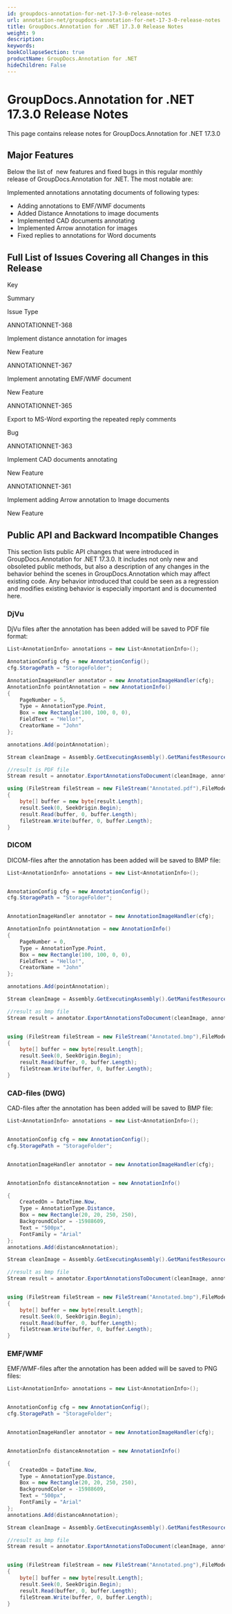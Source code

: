 ```yaml
---
id: groupdocs-annotation-for-net-17-3-0-release-notes
url: annotation-net/groupdocs-annotation-for-net-17-3-0-release-notes
title: GroupDocs.Annotation for .NET 17.3.0 Release Notes
weight: 9
description: 
keywords: 
bookCollapseSection: true
productName: GroupDocs.Annotation for .NET
hideChildren: False
---
```


# GroupDocs.Annotation for .NET 17.3.0 Release Notes

This page contains release notes for GroupDocs.Annotation for .NET 17.3.0

## Major Features

Below the list of  new features and fixed bugs in this regular monthly release of GroupDocs.Annotation for .NET. The most notable are:

Implemented annotations annotating documents of following types:

*   Adding annotations to EMF/WMF documents
*   Added Distance Annotations to image documents
*   Implemented CAD documents annotating 
*   Implemented Arrow annotation for images
*   Fixed replies to annotations for Word documents

## Full List of Issues Covering all Changes in this Release

Key

Summary

Issue Type

ANNOTATIONNET-368

Implement distance annotation for images

New Feature

ANNOTATIONNET-367

Implement annotating EMF/WMF document

New Feature

ANNOTATIONNET-365

Export to MS-Word exporting the repeated reply comments

Bug

ANNOTATIONNET-363

Implement CAD documents annotating

New Feature

ANNOTATIONNET-361

Implement adding Arrow annotation to Image documents

New Feature

## Public API and Backward Incompatible Changes

This section lists public API changes that were introduced in GroupDocs.Annotation for .NET 17.3.0. It includes not only new and obsoleted public methods, but also a description of any changes in the behavior behind the scenes in GroupDocs.Annotation which may affect existing code. Any behavior introduced that could be seen as a regression and modifies existing behavior is especially important and is documented here.

### DjVu

DjVu files after the annotation has been added will be saved to PDF file format:

```csharp
List<AnnotationInfo> annotations = new List<AnnotationInfo>();

AnnotationConfig cfg = new AnnotationConfig();
cfg.StoragePath = "StorageFolder";

AnnotationImageHandler annotator = new AnnotationImageHandler(cfg);
AnnotationInfo pointAnnotation = new AnnotationInfo()
{
	PageNumber = 5,
	Type = AnnotationType.Point,
	Box = new Rectangle(100, 100, 0, 0),
	FieldText = "Hello!",
	CreatorName = "John"
};

annotations.Add(pointAnnotation);

Stream cleanImage = Assembly.GetExecutingAssembly().GetManifestResourceStream("0.djvu");

//result is PDF file
Stream result = annotator.ExportAnnotationsToDocument(cleanImage, annotations, DocumentType.Images);

using (FileStream fileStream = new FileStream("Annotated.pdf"),FileMode.Create))
{
	byte[] buffer = new byte[result.Length];
	result.Seek(0, SeekOrigin.Begin);
	result.Read(buffer, 0, buffer.Length);
	fileStream.Write(buffer, 0, buffer.Length);
}
```

### DICOM

DICOM-files after the annotation has been added will be saved to BMP file:

```csharp
List<AnnotationInfo> annotations = new List<AnnotationInfo>();


AnnotationConfig cfg = new AnnotationConfig();
cfg.StoragePath = "StorageFolder";


AnnotationImageHandler annotator = new AnnotationImageHandler(cfg);

AnnotationInfo pointAnnotation = new AnnotationInfo()
{
	PageNumber = 0,
	Type = AnnotationType.Point,
	Box = new Rectangle(100, 100, 0, 0),
	FieldText = "Hello!",
	CreatorName = "John"
};

annotations.Add(pointAnnotation);

Stream cleanImage = Assembly.GetExecutingAssembly().GetManifestResourceStream("0.dcm");

//result as bmp file
Stream result = annotator.ExportAnnotationsToDocument(cleanImage, annotations, DocumentType.Images);


using (FileStream fileStream = new FileStream("Annotated.bmp"),FileMode.Create))
{
	byte[] buffer = new byte[result.Length];
	result.Seek(0, SeekOrigin.Begin);
	result.Read(buffer, 0, buffer.Length);
	fileStream.Write(buffer, 0, buffer.Length);
}
```

### CAD-files (DWG)

CAD-files after the annotation has been added will be saved to BMP file:

```csharp
List<AnnotationInfo> annotations = new List<AnnotationInfo>();


AnnotationConfig cfg = new AnnotationConfig();
cfg.StoragePath = "StorageFolder";


AnnotationImageHandler annotator = new AnnotationImageHandler(cfg);


AnnotationInfo distanceAnnotation = new AnnotationInfo()

{
	CreatedOn = DateTime.Now,
    Type = AnnotationType.Distance,
    Box = new Rectangle(20, 20, 250, 250),
    BackgroundColor = -15988609,
    Text = "500px",
    FontFamily = "Arial"
};
annotations.Add(distanceAnnotation);

Stream cleanImage = Assembly.GetExecutingAssembly().GetManifestResourceStream("0.dwg");

//result as bmp file
Stream result = annotator.ExportAnnotationsToDocument(cleanImage, annotations, DocumentType.Images);


using (FileStream fileStream = new FileStream("Annotated.bmp"),FileMode.Create))
{
	byte[] buffer = new byte[result.Length];
	result.Seek(0, SeekOrigin.Begin);
	result.Read(buffer, 0, buffer.Length);
	fileStream.Write(buffer, 0, buffer.Length);
}
```

### **EMF/WMF**

EMF/WMF-files after the annotation has been added will be saved to PNG files:

```csharp
List<AnnotationInfo> annotations = new List<AnnotationInfo>();


AnnotationConfig cfg = new AnnotationConfig();
cfg.StoragePath = "StorageFolder";


AnnotationImageHandler annotator = new AnnotationImageHandler(cfg);


AnnotationInfo distanceAnnotation = new AnnotationInfo()

{
	CreatedOn = DateTime.Now,
    Type = AnnotationType.Distance,
    Box = new Rectangle(20, 20, 250, 250),
    BackgroundColor = -15988609,
    Text = "500px",
    FontFamily = "Arial"
};
annotations.Add(distanceAnnotation);

Stream cleanImage = Assembly.GetExecutingAssembly().GetManifestResourceStream("0.wmf");

//result as bmp file
Stream result = annotator.ExportAnnotationsToDocument(cleanImage, annotations, DocumentType.Images);


using (FileStream fileStream = new FileStream("Annotated.png"),FileMode.Create))
{
	byte[] buffer = new byte[result.Length];
	result.Seek(0, SeekOrigin.Begin);
	result.Read(buffer, 0, buffer.Length);
	fileStream.Write(buffer, 0, buffer.Length);
}
```
